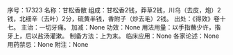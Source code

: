 序号：17323
名称：甘松香散
组成：甘松香2钱，莽草2钱，川乌（去皮，炮）2钱，北细辛（去叶）2分，硫黄半钱，香附子（炒去毛）2钱。
出处：《得效》卷十七。
主治：一切牙痛。
加减：None
功效：None
用法用量：以手指蘸少许，揩牙上，后以盐汤灌漱。
制备方法：上为末。
临床应用：None
各家论述：None
用药禁忌：None
附注：None
